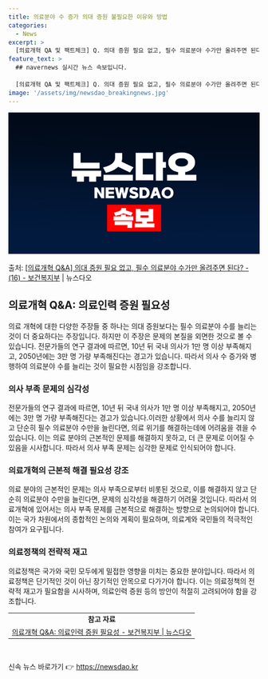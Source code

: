 ```yaml
---
title: 의료분야 수 증가 의대 증원 불필요한 이유와 방법
categories:
  - News
excerpt: >
  [의료개혁 QA 및 팩트체크] Q. 의대 증원 필요 없고, 필수 의료분야 수가만 올려주면 된다?   문제의 …
feature_text: >
  ## navernews 실시간 뉴스 속보입니다.

  [의료개혁 QA 및 팩트체크] Q. 의대 증원 필요 없고, 필수 의료분야 수가만 올려주면 된다?   문제의 …
image: '/assets/img/newsdao_breakingnews.jpg'
---
```


![뉴스다오 속보](/assets/img/newsdao_breakingnews.jpg)

<p>출처: <a href="https://newsdao.kr/3461" rel="dofollow">[의료개혁 Q&A] 의대 증원 필요 없고, 필수 의료분야 수가만 올려주면 된다? - (16) - 보건복지부</a> | 뉴스다오</p>

<h2 data-ke-size="size26">의료개혁 Q&A: 의료인력 증원 필요성</h2>
<p data-ke-size="size16">의료 개혁에 대한 다양한 주장들 중 하나는 의대 증원보다는 필수 의료분야 수를 늘리는 것이 더 중요하다는 주장입니다. 하지만 이 주장은 문제의 본질을 외면한 것으로 볼 수 있습니다. 전문가들의 연구 결과에 따르면, 10년 뒤 국내 의사가 1만 명 이상 부족해지고, 2050년에는 3만 명 가량 부족해진다는 경고가 있습니다. 따라서 의사 수 증가와 병행하여 의료분야 수를 늘리는 것이 필요한 시점임을 강조합니다.</p>

<h3>의사 부족 문제의 심각성</h3>
<p data-ke-size="size16">전문가들의 연구 결과에 따르면, 10년 뒤 국내 의사가 1만 명 이상 부족해지고, 2050년에는 3만 명 가량 부족해진다는 경고가 있습니다.이러한 상황에서 의사 수를 늘리지 않고 단순히 필수 의료분야 수만을 늘린다면, 의료 위기를 해결하는데에 어려움을 겪을 수 있습니다. 이는 의료 분야의 근본적인 문제를 해결하지 못하고, 더 큰 문제로 이어질 수 있음을 시사합니다. 따라서 의사 부족 문제는 심각한 문제로 인식되어야 합니다.</p>

<h3>의료개혁의 근본적 해결 필요성 강조</h3>
<p data-ke-size="size16">의료 분야의 근본적인 문제는 의사 부족으로부터 비롯된 것으로, 이를 해결하지 않고 단순히 의료분야 수만을 늘린다면, 문제의 심각성을 해결하기 어려울 것입니다. 따라서 의료개혁에 있어서는 의사 부족 문제를 근본적으로 해결하는 방향으로 논의되어야 합니다. 이는 국가 차원에서의 종합적인 논의와 계획이 필요하며, 의료계와 국민들의 적극적인 참여가 요구됩니다.</p>

<h3>의료정책의 전략적 재고</h3>
<p data-ke-size="size16">의료정책은 국가와 국민 모두에게 밀접한 영향을 미치는 중요한 분야입니다. 따라서 의료정책은 단기적인 것이 아닌 장기적인 안목으로 다가가야 합니다. 이는 의료정책의 전략적 재고가 필요함을 시사하며, 의료인력 증원 등의 방안이 적절히 고려되어야 함을 강조합니다.</p>

<table>
  <tr>
    <td style="text-align: center; height: 17px;"><b>참고 자료</b></td>
  </tr>
  <tr>
    <td style="text-align: center; height: 17px;"><a href="https://newsdao.kr/3461">의료개혁 Q&A: 의료인력 증원 필요성 - 보건복지부 | 뉴스다오</a></td>
  </tr>
</table>
<p data-ke-size="size16">&nbsp;</p> 

신속 뉴스 바로가기 👉 <a href="https://newsdao.kr" rel="dofollow">https://newsdao.kr</a>


